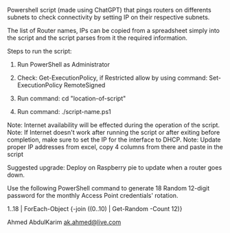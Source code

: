 Powershell script (made using ChatGPT) that pings routers on differents subnets to check connectivity by setting IP on their respective subnets.

The list of Router names, IPs can be copied from a spreadsheet simply into the script and the script parses from it the required information.

Steps to run the script:

1. Run PowerShell as Administrator
 
2. Check: Get-ExecutionPolicy, if Restricted allow by using command: Set-ExecutionPolicy RemoteSigned
  
3. Run command: cd "location-of-script"

4. Run command: ./script-name.ps1

Note: Internet availability will be effected during the operation of the script.
Note: If Internet doesn't work after running the script or after exiting before completion, make sure to set the IP for the interface to DHCP.
Note: Update proper IP addresses from excel, copy 4 columns from there and paste in the script

Suggested upgrade: Deploy on Raspberry pie to update when a router goes down.


Use the following PowerShell command to generate 18 Random 12-digit password for the monthly Access Point credentials' rotation.

1..18 | ForEach-Object {-join ((0..10) | Get-Random -Count 12)}


Ahmed AbdulKarim
ak.ahmed@live.com



